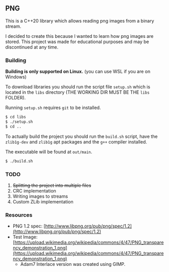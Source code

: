 ## PNG

This is a C++20 library which allows reading png images from a binary stream.

I decided to create this because I wanted to learn how png images are stored.
This project was made for educational purposes and may be discontinued at any time.

### Building

**Building is only supported on Linux.** (you can use WSL if you are on Windows)

To download libraries you should run the script file `setup.sh` which is located in the `libs` directory
(THE WORKING DIR MUST BE THE `libs` FOLDER).

Running `setup.sh` requires `git` to be installed.

```sh
$ cd libs
$ ./setup.sh
$ cd ..
```

To actually build the project you should run the `build.sh` script, have the `zlib1g-dev` and `zlib1g` apt packages and the `g++` compiler
installed.

The executable will be found at `out/main`.

```sh
$ ./build.sh
```

### TODO

1. ~~Splitting the project into multiple files~~
2. CRC implementation
3. Writing images to streams
4. Custom ZLib implementation

### Resources

- PNG 1.2 spec: [http://www.libpng.org/pub/png/spec/1.2](http://www.libpng.org/pub/png/spec/1.2)
- Test Image: [https://upload.wikimedia.org/wikipedia/commons/4/47/PNG_transparency_demonstration_1.png](https://upload.wikimedia.org/wikipedia/commons/4/47/PNG_transparency_demonstration_1.png)
  - Adam7 Interlace version was created using GIMP.
